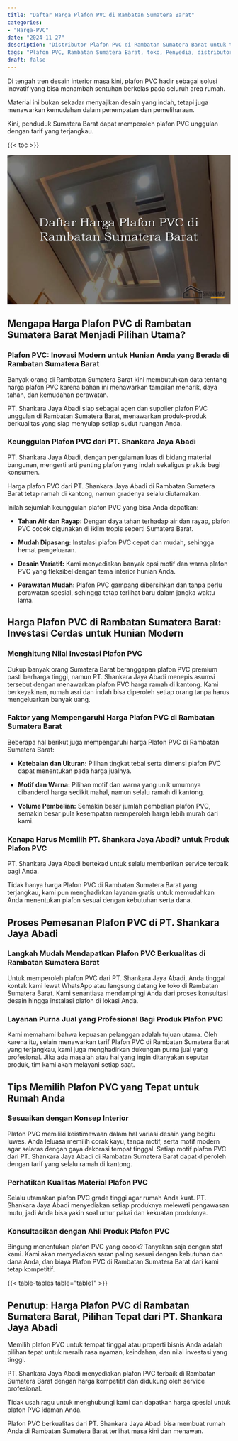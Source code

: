 ```yaml
---
title: "Daftar Harga Plafon PVC di Rambatan Sumatera Barat"
categories: 
- "Harga-PVC"
date: "2024-11-27"
description: "Distributor Plafon PVC di Rambatan Sumatera Barat untuk tempat tinggal, perkantoran, dan ritel. Panel berkualitas, variasi motif, warna elegan, dengan servis instalasi dikerjakan oleh tenaga ahli profesional dan jaminan resmi!|Layanan distribusi Plafon PVC di Rambatan Sumatera Barat untuk keperluan tempat tinggal, kantor, atau ritel, beserta produk unggulan dan instalasi oleh teknisi ahli serta kepastian resmi.|Alternatif Plafon PVC di Rambatan Sumatera Barat yang terpercaya untuk hunian, kantor, dan toko, dengan produk berkualitas dan instalasi dikerjakan oleh tim berpengalaman dan jaminan resmi.|Distribusi Plafon PVC di Rambatan Sumatera Barat bagi hunian, office, dan gerai, dengan produk unggulan dan pemasangan ditangani oleh teknisi berpengalaman, lengkap dengan jaminan resmi.}"
tags: "Plafon PVC, Rambatan Sumatera Barat, toko, Penyedia, distributor"
draft: false
---
```


Di tengah tren desain interior masa kini, plafon PVC hadir sebagai solusi inovatif yang bisa menambah sentuhan berkelas pada seluruh area rumah.

Material ini bukan sekadar menyajikan desain yang indah, tetapi juga menawarkan kemudahan dalam penempatan dan pemeliharaan.

Kini, penduduk Sumatera Barat dapat memperoleh plafon PVC unggulan dengan tarif yang terjangkau.

{{< toc >}}

![Daftar Harga Plafon PVC di Rambatan Sumatera Barat](/images/Harga-PVC/Daftar-Harga-Plafon-PVC-di-Rambatan-Sumatera-Barat.png)


## Mengapa Harga Plafon PVC di Rambatan Sumatera Barat Menjadi Pilihan Utama?

### Plafon PVC: Inovasi Modern untuk Hunian Anda yang Berada di Rambatan Sumatera Barat

Banyak orang di Rambatan Sumatera Barat kini membutuhkan data tentang harga plafon PVC karena bahan ini menawarkan tampilan menarik, daya tahan, dan kemudahan perawatan.

PT. Shankara Jaya Abadi siap sebagai agen dan supplier plafon PVC unggulan di Rambatan Sumatera Barat, menawarkan produk-produk berkualitas yang siap menyulap setiap sudut ruangan Anda.

### Keunggulan Plafon PVC dari PT. Shankara Jaya Abadi

PT. Shankara Jaya Abadi, dengan pengalaman luas di bidang material bangunan, mengerti arti penting plafon yang indah sekaligus praktis bagi konsumen.

Harga plafon PVC dari PT. Shankara Jaya Abadi di Rambatan Sumatera Barat tetap ramah di kantong, namun gradenya selalu diutamakan.

Inilah sejumlah keunggulan plafon PVC yang bisa Anda dapatkan:

- **Tahan Air dan Rayap:** Dengan daya tahan terhadap air dan rayap, plafon PVC cocok digunakan di iklim tropis seperti Sumatera Barat.

- **Mudah Dipasang:** Instalasi plafon PVC cepat dan mudah, sehingga hemat pengeluaran.

- **Desain Variatif:** Kami menyediakan banyak opsi motif dan warna plafon PVC yang fleksibel dengan tema interior hunian Anda.

- **Perawatan Mudah:** Plafon PVC gampang dibersihkan dan tanpa perlu perawatan spesial, sehingga tetap terlihat baru dalam jangka waktu lama.

## Harga Plafon PVC di Rambatan Sumatera Barat: Investasi Cerdas untuk Hunian Modern

### Menghitung Nilai Investasi Plafon PVC

Cukup banyak orang Sumatera Barat beranggapan plafon PVC premium pasti berharga tinggi, namun PT. Shankara Jaya Abadi menepis asumsi tersebut dengan menawarkan plafon PVC harga ramah di kantong. Kami berkeyakinan, rumah asri dan indah bisa diperoleh setiap orang tanpa harus mengeluarkan banyak uang.

### Faktor yang Mempengaruhi Harga Plafon PVC di Rambatan Sumatera Barat

Beberapa hal berikut juga mempengaruhi harga Plafon PVC di Rambatan Sumatera Barat:

- **Ketebalan dan Ukuran:** Pilihan tingkat tebal serta dimensi plafon PVC dapat menentukan pada harga jualnya.

- **Motif dan Warna:** Pilihan motif dan warna yang unik umumnya dibanderol harga sedikit mahal, namun selalu ramah di kantong.

- **Volume Pembelian:** Semakin besar jumlah pembelian plafon PVC, semakin besar pula kesempatan memperoleh harga lebih murah dari kami.

### Kenapa Harus Memilih PT. Shankara Jaya Abadi? untuk Produk Plafon PVC

PT. Shankara Jaya Abadi bertekad untuk selalu memberikan service terbaik bagi Anda.

Tidak hanya harga Plafon PVC di Rambatan Sumatera Barat yang terjangkau, kami pun menghadirkan layanan gratis untuk memudahkan Anda menentukan plafon sesuai dengan kebutuhan serta dana.

## Proses Pemesanan Plafon PVC di PT. Shankara Jaya Abadi

### Langkah Mudah Mendapatkan Plafon PVC Berkualitas di Rambatan Sumatera Barat

Untuk memperoleh plafon PVC dari PT. Shankara Jaya Abadi, Anda tinggal kontak kami lewat WhatsApp atau langsung datang ke toko di Rambatan Sumatera Barat. Kami senantiasa mendampingi Anda dari proses konsultasi desain hingga instalasi plafon di lokasi Anda.

### Layanan Purna Jual yang Profesional Bagi Produk Plafon PVC

Kami memahami bahwa kepuasan pelanggan adalah tujuan utama. Oleh karena itu, selain menawarkan tarif Plafon PVC di Rambatan Sumatera Barat yang terjangkau, kami juga menghadirkan dukungan purna jual yang profesional. Jika ada masalah atau hal yang ingin ditanyakan seputar produk, tim kami akan melayani setiap saat.

## Tips Memilih Plafon PVC yang Tepat untuk Rumah Anda

### Sesuaikan dengan Konsep Interior

Plafon PVC memiliki keistimewaan dalam hal variasi desain yang begitu luwes. Anda leluasa memilih corak kayu, tanpa motif, serta motif modern agar selaras dengan gaya dekorasi tempat tinggal. Setiap motif plafon PVC dari PT. Shankara Jaya Abadi di Rambatan Sumatera Barat dapat diperoleh dengan tarif yang selalu ramah di kantong.

### Perhatikan Kualitas Material Plafon PVC

Selalu utamakan plafon PVC grade tinggi agar rumah Anda kuat. PT. Shankara Jaya Abadi menyediakan setiap produknya melewati pengawasan mutu, jadi Anda bisa yakin soal umur pakai dan kekuatan produknya.

### Konsultasikan dengan Ahli Produk Plafon PVC

Bingung menentukan plafon PVC yang cocok? Tanyakan saja dengan staf kami. Kami akan menyediakan saran paling sesuai dengan kebutuhan dan dana Anda, dan biaya Plafon PVC di Rambatan Sumatera Barat dari kami tetap kompetitif.

{{< table-tables table="table1" >}}

## Penutup: Harga Plafon PVC di Rambatan Sumatera Barat, Pilihan Tepat dari PT. Shankara Jaya Abadi

Memilih plafon PVC untuk tempat tinggal atau properti bisnis Anda adalah pilihan tepat untuk meraih rasa nyaman, keindahan, dan nilai investasi yang tinggi.

PT. Shankara Jaya Abadi menyediakan plafon PVC terbaik di Rambatan Sumatera Barat dengan harga kompetitif dan didukung oleh service profesional.

Tidak usah ragu untuk menghubungi kami dan dapatkan harga spesial untuk plafon PVC idaman Anda.

Plafon PVC berkualitas dari PT. Shankara Jaya Abadi bisa membuat rumah Anda di Rambatan Sumatera Barat terlihat masa kini dan menawan.